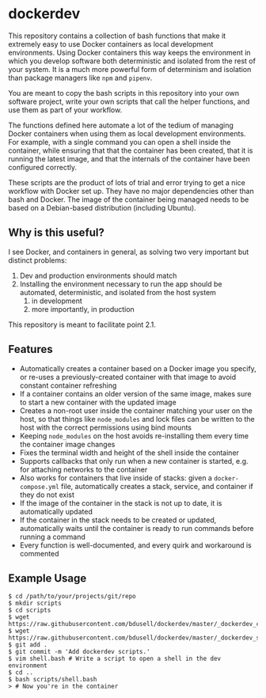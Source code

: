 dockerdev
=========

This repository contains a collection of bash functions that make it extremely
easy to use Docker containers as local development environments. Using Docker
containers this way keeps the environment in which you develop software both
deterministic and isolated from the rest of your system. It is a much more
powerful form of determinism and isolation than package managers like `npm`
and `pipenv`.

You are meant to copy the bash scripts in this repository into your own
software project, write your own scripts that call the helper functions, and
use them as part of your workflow.

The functions defined here automate a lot of the tedium of managing Docker
containers when using them as local development environments. For example,
with a single command you can open a shell inside the container, while
ensuring that that the container has been created, that it is running the
latest image, and that the internals of the container have been configured
correctly.

These scripts are the product of lots of trial and error trying to get a
nice workflow with Docker set up. They have no major dependencies other than
bash and Docker. The image of the container being managed needs to be based
on a Debian-based distribution (including Ubuntu).

Why is this useful?
-------------------

I see Docker, and containers in general, as solving two very important but
distinct problems:

1. Dev and production environments should match
2. Installing the environment necessary to run the app should be automated,
   deterministic, and isolated from the host system
   1. in development
   2. more importantly, in production

This repository is meant to facilitate point 2.1.

Features
--------

* Automatically creates a container based on a Docker image you specify, or
  re-uses a previously-created container with that image to avoid constant
  container refreshing
* If a container contains an older version of the same image, makes sure to
  start a new container with the updated image
* Creates a non-root user inside the container matching your user on the
  host, so that things like `node_modules` and lock files can be written to
  the host with the correct permissions using bind mounts
* Keeping `node_modules` on the host avoids re-installing them every time the
  container image changes
* Fixes the terminal width and height of the shell inside the container
* Supports callbacks that only run when a new container is started, e.g. for
  attaching networks to the container
* Also works for containers that live inside of stacks: given a
  `docker-compose.yml` file, automatically creates a stack, service, and
  container if they do not exist
* If the image of the container in the stack is not up to date, it is
  automatically updated
* If the container in the stack needs to be created or updated, automatically
  waits until the container is ready to run commands before running a command
* Every function is well-documented, and every quirk and workaround is
  commented

Example Usage
-------------

    $ cd /path/to/your/projects/git/repo
    $ mkdir scripts
    $ cd scripts
    $ wget https://raw.githubusercontent.com/bdusell/dockerdev/master/_dockerdev_container.bash
    $ wget https://raw.githubusercontent.com/bdusell/dockerdev/master/_dockerdev_stack.bash
    $ git add .
    $ git commit -m 'Add dockerdev scripts.'
    $ vim shell.bash # Write a script to open a shell in the dev environment
    $ cd ..
    $ bash scripts/shell.bash
    > # Now you're in the container
